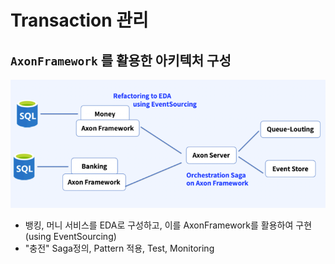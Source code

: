 # Transaction 관리
## `AxonFramework` 를 활용한 아키텍처 구성

![img.png](md-resource/axon_framework_refactoring01.png)
- 뱅킹, 머니 서비스를 EDA로 구성하고, 이를 AxonFramework를 활용하여 구현(using EventSourcing)
- "충전" Saga정의, Pattern 적용, Test, Monitoring




